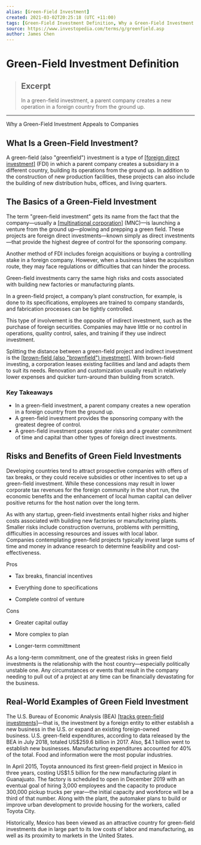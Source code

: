 ```yaml
---
alias: [Green-Field Investment]
created: 2021-03-02T20:25:18 (UTC +11:00)
tags: [Green-Field Investment Definition, Why a Green-Field Investment Appeals to Companies]
source: https://www.investopedia.com/terms/g/greenfield.asp
author: James Chen
---
```


# Green-Field Investment Definition

> ## Excerpt
> In a green-field investment, a parent company creates a new operation in a foreign country from the ground up.

---

Why a Green-Field Investment Appeals to Companies
## What Is a Green-Field Investment?

A green-field (also "greenfield") investment is a type of [[foreign direct investment]](https://www.investopedia.com/terms/f/fdi.asp) (FDI) in which a parent company creates a subsidiary in a different country, building its operations from the ground up. In addition to the construction of new production facilities, these projects can also include the building of new distribution hubs, offices, and living quarters.

## The Basics of a Green-Field Investment

The term "green-field investment" gets its name from the fact that the company—usually a [[multinational corporation]](https://www.investopedia.com/terms/m/multinationalcorporation.asp) (MNC)—is launching a venture from the ground up—plowing and prepping a green field. These projects are foreign direct investments—known simply as direct investments—that provide the highest degree of control for the sponsoring company.

Another method of FDI includes foreign acquisitions or buying a controlling stake in a foreign company. However, when a business takes the acquisition route, they may face regulations or difficulties that can hinder the process.

Green-field investments carry the same high risks and costs associated with building new factories or manufacturing plants.

In a green-field project, a company’s plant construction, for example, is done to its specifications, employees are trained to company standards, and fabrication processes can be tightly controlled.

This type of involvement is the opposite of indirect investment, such as the purchase of foreign securities. Companies may have little or no control in operations, quality control, sales, and training if they use indirect investment.

Splitting the distance between a green-field project and indirect investment is the [[brown-field (also "brownfield") investment]](https://www.investopedia.com/terms/b/brownfield.asp). With brown-field investing, a corporation leases existing facilities and land and adapts them to suit its needs. Renovation and customization usually result in relatively lower expenses and quicker turn-around than building from scratch.

### Key Takeaways

-   In a green-field investment, a parent company creates a new operation in a foreign country from the ground up.
-   A green-field investment provides the sponsoring company with the greatest degree of control.
-   A green-field investment poses greater risks and a greater commitment of time and capital than other types of foreign direct investments.

## Risks and Benefits of Green Field Investments

Developing countries tend to attract prospective companies with offers of tax breaks, or they could receive subsidies or other incentives to set up a green-field investment. While these concessions may result in lower corporate tax revenues for the foreign community in the short run, the economic benefits and the enhancement of local human capital can deliver positive returns for the host nation over the long term.

As with any startup, green-field investments entail higher risks and higher costs associated with building new factories or manufacturing plants. Smaller risks include construction overruns, problems with permitting, difficulties in accessing resources and issues with local labor.  
Companies contemplating green-field projects typically invest large sums of time and money in advance research to determine feasibility and cost-effectiveness.

Pros

-   Tax breaks, financial incentives
    
-   Everything done to specifications
    
-   Complete control of venture
    

Cons

-   Greater capital outlay
    
-   More complex to plan
    
-   Longer-term committment
    

As a long-term commitment, one of the greatest risks in green field investments is the relationship with the host country—especially politically unstable one. Any circumstances or events that result in the company needing to pull out of a project at any time can be financially devastating for the business.

## Real-World Examples of Green Field Investment

The U.S. Bureau of Economic Analysis (BEA) [[tracks green-field investments]](https://www.bea.gov/news/2018/new-foreign-direct-investment-united-states-2017)—that is, the investment by a foreign entity to either establish a new business in the U.S. or expand an existing foreign-owned business. U.S. green-field expenditures, according to data released by the BEA in July 2018, totaled US$259.6 billion in 2017. Also, $4.1 billion went to establish new businesses. Manufacturing expenditures accounted for 40% of the total. Food and information were the most popular industries.

In April 2015, Toyota announced its first green-field project in Mexico in three years, costing US$1.5 billion for the new manufacturing plant in Guanajuato. The factory is scheduled to open in December 2019 with an eventual goal of hiring 3,000 employees and the capacity to produce 300,000 pickup trucks per year—the initial capacity and workforce will be a third of that number. Along with the plant, the automaker plans to build or improve urban development to provide housing for the workers, called Toyota City.

Historically, Mexico has been viewed as an attractive country for green-field investments due in large part to its low costs of labor and manufacturing, as well as its proximity to markets in the United States.
